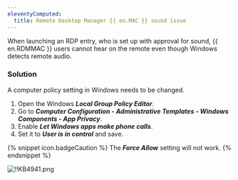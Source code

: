 ```yaml
---
eleventyComputed:
  title: Remote Desktop Manager {{ en.MAC }} sound issue
---
```

When launching an RDP entry, who is set up with approval for sound, {{ en.RDMMAC }} users cannot hear on the remote even though Windows detects remote audio.
### Solution
A computer policy setting in Windows needs to be changed.  

1. Open the Windows ***Local Group Policy Editor***.
1. Go to ***Computer Configuration - Administrative Templates - Windows Components - App Privacy***.
1. Enable ***Let Windows apps make phone calls***.
1. Set it to ***User is in control*** and save.  

{% snippet icon.badgeCaution %}
The ***Force Allow*** setting will not work.
{% endsnippet %}  

![!!KB4941.png](https://webdevolutions.azureedge.net/docs/en/kb/KB4941.png)
